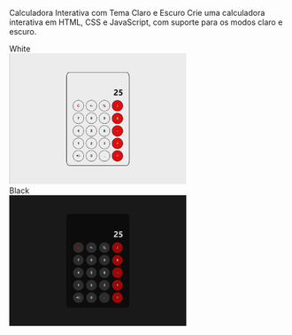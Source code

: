 Calculadora Interativa com Tema Claro e Escuro
Crie uma calculadora interativa em HTML, CSS e JavaScript, com suporte para os modos claro e escuro. 

White <br>
<img width="320" height="236" src="White.png"><br>
Black<br>
<img width="320" height="236" src="black.png">
